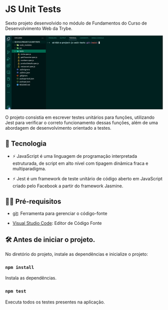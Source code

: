 # JS Unit Tests

Sexto projeto desenvolvido no módulo de Fundamentos do Curso de Desenvolvimento Web da Trybe.

![preview](.github/preview.gif)

O projeto consistia em escrever testes unitários para funções, utilizando Jest para verificar o correto funcionamento dessas funções, além de uma abordagem de desenvolvimento orientado a testes.

## 🚀 Tecnologia

- ⚡ JavaScript é uma linguagem de programação interpretada estruturada, de script em alto nível com tipagem dinâmica fraca e multiparadigma.

- ⚡ Jest é um framework de teste unitário de código aberto em JavaScript criado pelo Facebook a partir do framework Jasmine.

## ✋🏻 Pré-requisitos

- [git](https://git-scm.com/downloads): Ferramenta para gerenciar o código-fonte

- [Visual Studio Code](https://code.visualstudio.com/): Editor de Código Fonte

## :hammer_and_wrench: Antes de iniciar o projeto.

No diretório do projeto, instale as dependências e inicialize o projeto:

### `npm install`

Instala as dependências.

### `npm test`

Executa todos os testes presentes na aplicação.
